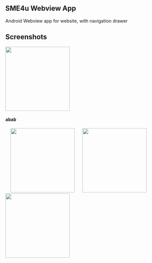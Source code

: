 ## SME4u Webview App
 Android Webview app for website, with navigation drawer

## Screenshots
<div style={{display: flex; flex-direction: row}}>
  <kbd><img src="https://user-images.githubusercontent.com/47142604/109769246-f15a7600-7c1f-11eb-9110-12d2548817ee.jpg" width="200" /> <h4>abab</h4></kbd> &nbsp; &nbsp; 
  <kbd><img src="https://user-images.githubusercontent.com/47142604/109769259-f5869380-7c1f-11eb-9b03-c1817992221a.jpg" width="200" /> </kbd> &nbsp; &nbsp;
  <kbd><img src="https://user-images.githubusercontent.com/47142604/109769266-f7505700-7c1f-11eb-9a5b-9ea04fbe6bb8.jpg" width="200" /> </kbd> &nbsp; &nbsp;
  <kbd><img src="https://user-images.githubusercontent.com/47142604/109769287-fe776500-7c1f-11eb-8cb9-8d232f56ebc2.jpg" width="200" /> </kbd> &nbsp; &nbsp;
</div>
